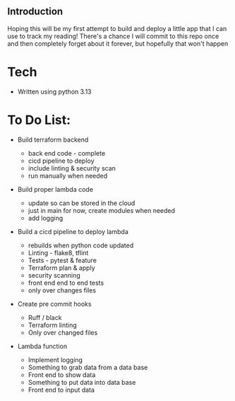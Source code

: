 ## Introduction

Hoping this will be my first attempt to build and deploy a little app that I can use to track my reading! There's a chance I will commit to this repo once and then completely forget about it forever, but hopefully that won't happen

# Tech 
* Written using python 3.13


# To Do List:

* Build terraform backend
   * back end code - complete
   * cicd pipeline to deploy
   * include linting & security scan
   * run manually when needed

* Build proper lambda code
    * update so can be stored in the cloud
    * just in main for now, create modules when needed
    * add logging

* Build a cicd pipeline to deploy lambda
    * rebuilds when python code updated
    * Linting - flake8, tflint
    * Tests - pytest & feature 
    * Terraform plan & apply
    * security scanning
    * front end end to end tests
    * only over changes files

* Create pre commit hooks
    * Ruff / black
    * Terraform linting
    * Only over changed files

* Lambda function
    * Implement logging
    * Something to grab data from a data base
    * Front end to show data
    * Something to put data into data base
    * Front end to input data

